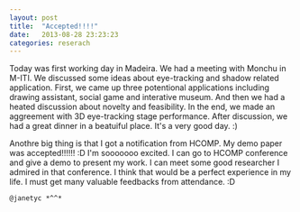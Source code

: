 ```yaml
---
layout: post
title:  "Accepted!!!!"
date:   2013-08-28 23:23:23
categories: reserach
---
```


Today was first working day in Madeira. We had a meeting with Monchu in M-ITI. We discussed some ideas about eye-tracking and shadow related application. First, we came up three potentional applications including drawing assistant, social game and interative museum. And then we had a heated discussion about novelty and feasibility. In the end, we made an aggreement with 3D eye-tracking stage performance. After discussion, we had a great dinner in a beatuiful place. It's a very good day. :)

Anothre big thing is that I got a notification from HCOMP. My demo paper was accepted!!!!!! :D I'm sooooooo excited. I can go to HCOMP conference and give a demo to present my work. I can meet some good researcher I admired in that conference. I think that would be a perfect experience in my life. I must get many valuable feedbacks from attendance. :D

`@janetyc *^^*`

